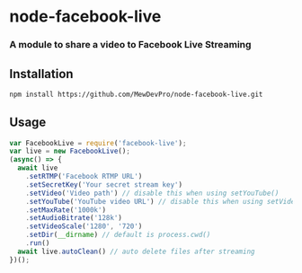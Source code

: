 # node-facebook-live
### A module to share a video to Facebook Live Streaming

## Installation

```bash
npm install https://github.com/MewDevPro/node-facebook-live.git
```

## Usage

```js
var FacebookLive = require('facebook-live');
var live = new FacebookLive();
(async() => {
  await live
    .setRTMP('Facebook RTMP URL')
    .setSecretKey('Your secret stream key')
    .setVideo('Video path') // disable this when using setYouTube()
    .setYouTube('YouTube video URL') // disable this when using setVideo()
    .setMaxRate('1000k')
    .setAudioBitrate('128k')
    .setVideoScale('1280', '720')
    .setDir(__dirname) // default is process.cwd()
    .run()
  await live.autoClean() // auto delete files after streaming
})();
```